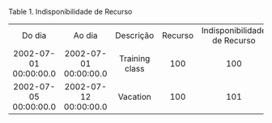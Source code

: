 <div id="d543593e1" class="table">

<div class="table-title">

Table 1. Indisponibilidade de
Recurso

</div>

<div class="table-contents">

|                       |                       |                |         |                              |
| :-------------------: | :-------------------: | :------------: | :-----: | :--------------------------: |
|        Do dia         |        Ao dia         |   Descrição    | Recurso | Indisponibilidade de Recurso |
| 2002-07-01 00:00:00.0 | 2002-07-01 00:00:00.0 | Training class |   100   |             100              |
| 2002-07-05 00:00:00.0 | 2002-07-12 00:00:00.0 |    Vacation    |   100   |             101              |

</div>

</div>
